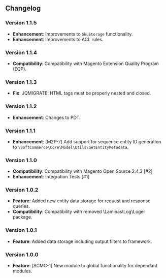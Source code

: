 ## Changelog

### Version 1.1.5
- **Enhancement**: Improvements to `SkuStorage` functionality.
- **Enhancement**: Improvements to ACL rules.

### Version 1.1.4
- **Compatibility**: Compatibility with Magento Extension Quality Program (EQP).

### Version 1.1.3
- **Fix**: JQMIGRATE: HTML tags must be properly nested and closed.

### Version 1.1.2
- **Enhancement**: Changes to PDT.

### Version 1.1.1
- **Enhancement**: [M2P-7] Add support for sequence entity ID generation to `\SoftCommerce\Core\Model\Utils\GetEntityMetadata`.

### Version 1.1.0
- **Compatibility**: Compatibility with Magento Open Source 2.4.3 [#2]
- **Enhancement**: Integration Tests [#1]

### Version 1.0.2
- **Feature**: Added new entity data storage for request and response queries.
- **Compatibility**: Compatibility with removed \Laminas\Log\Loger package.

### Version 1.0.1
- **Feature**: Added data storage including output filters to framework.

### Version 1.0.0
- **Feature**: [SCMC-1] New module to global functionality for dependant modules.
